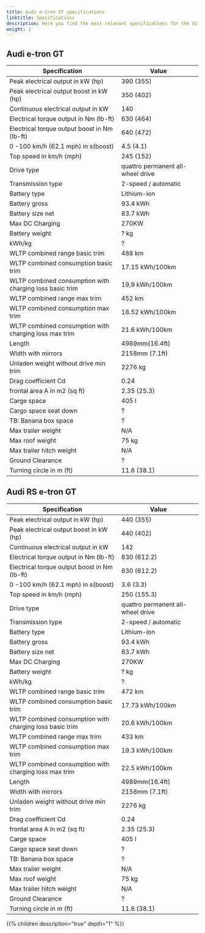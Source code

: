 ```yaml
---
title: Audi e-tron GT specifications
linktitle: Specifications
description: Here you find the most relevant specifications for the different e-tron GT variants
weight: 2
---
```



## Audi e-tron GT

| Specification      | Value |
| ----------- | ----------- |
| Peak electrical output in kW (hp) | 390 (355) |
| Peak electrical output boost in kW (hp) | 350 (402) |
| Continuous electrical output in kW | 140 |
| Electrical torque output in Nm (lb-ft) | 630 (464) |
| Electrical torque output boost in Nm (lb-ft) | 640 (472) |
| 0 -100 km/h (62.1 mph) in s(boost) | 4.5 (4.1) |
| Top speed in km/h (mph)| 245 (152) |
| Drive type | quattro permanent all-wheel drive |
| Transmission type | 2-speed / automatic |
| Battery type | Lithium-ion  |
| Battery gross | 93.4   kWh |
| Battery size net | 83.7 kWh |
| Max DC Charging | 270KW |
| Battery weight | ? kg |
| kWh/kg | ? |
| WLTP combined range basic trim  | 488 km       |
| WLTP combined consumption basic trim    | 17.15 kWh/100km        |
| WLTP combined consumption with charging loss basic trim | 19,9 kWh/100km |
| WLTP combined range max trim  | 452 km       |
| WLTP combined consumption max trim    | 18.52 kWh/100km        |
| WLTP combined consumption with charging loss max trim | 21.6 kWh/100km |
| Length | 4989mm(16.4ft) |
| Width with mirrors | 2158mm (7.1ft)|
| Unladen weight without drive min trim    | 2276 kg       |
| Drag coefficient Cd | 0.24 |
| frontal area A in m2 (sq ft) | 2.35 (25.3) |
| Carge space | 405 l |
| Cargo space seat down | ? |
| TB: Banana box space | ? |
| Max trailer weight | N/A |
| Max roof weight | 75 kg |
| Max trailer hitch weight | N/A |
| Ground Clearance | ?|
| Turning circle in m (ft) | 11.6 (38.1) |

## Audi RS e-tron GT

| Specification      | Value |
| ----------- | ----------- |
| Peak electrical output in kW (hp) | 440 (355) |
| Peak electrical output boost in kW (hp) | 440 (402) |
| Continuous electrical output in kW | 142 |
| Electrical torque output in Nm (lb-ft) | 830 (612.2) |
| Electrical torque output boost in Nm (lb-ft) | 830 (612.2) |
| 0 -100 km/h (62.1 mph) in s(boost) | 3.6 (3.3) |
| Top speed in km/h (mph)| 250 (155.3) |
| Drive type | quattro permanent all-wheel drive |
| Transmission type | 2-speed / automatic |
| Battery type | Lithium-ion  |
| Battery gross | 93.4   kWh |
| Battery size net | 83.7 kWh |
| Max DC Charging | 270KW |
| Battery weight | ? kg |
| kWh/kg | ? |
| WLTP combined range basic trim  | 472 km       |
| WLTP combined consumption basic trim    | 17.73 kWh/100km        |
| WLTP combined consumption with charging loss basic trim | 20.6 kWh/100km |
| WLTP combined range max trim  | 433 km       |
| WLTP combined consumption max trim    | 19.3 kWh/100km        |
| WLTP combined consumption with charging loss max trim | 22.5 kWh/100km |
| Length | 4989mm(16.4ft) |
| Width with mirrors | 2158mm (7.1ft)|
| Unladen weight without drive min trim    | 2276 kg       |
| Drag coefficient Cd | 0.24 |
| frontal area A in m2 (sq ft) | 2.35 (25.3) |
| Carge space | 405 l |
| Cargo space seat down | ? |
| TB: Banana box space | ? |
| Max trailer weight | N/A |
| Max roof weight | 75 kg |
| Max trailer hitch weight | N/A |
| Ground Clearance | ? |
| Turning circle in m (ft) | 11.6 (38.1) |

{{% children description="true" depth="1" %}}

